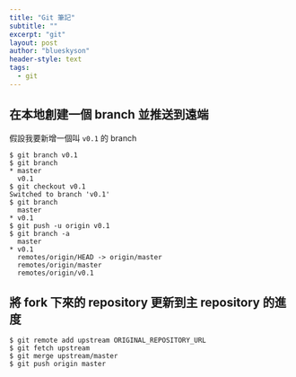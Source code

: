 ```yaml
---
title: "Git 筆記"
subtitle: ""
excerpt: "git"
layout: post
author: "blueskyson"
header-style: text
tags:
  - git
---
```


## 在本地創建一個 branch 並推送到遠端

假設我要新增一個叫 `v0.1` 的 branch

```non
$ git branch v0.1
$ git branch
* master
  v0.1
$ git checkout v0.1
Switched to branch 'v0.1'
$ git branch
  master
* v0.1
$ git push -u origin v0.1
$ git branch -a
  master
* v0.1
  remotes/origin/HEAD -> origin/master
  remotes/origin/master
  remotes/origin/v0.1
```

## 將 fork 下來的 repository 更新到主 repository 的進度

```non
$ git remote add upstream ORIGINAL_REPOSITORY_URL
$ git fetch upstream
$ git merge upstream/master
$ git push origin master
```